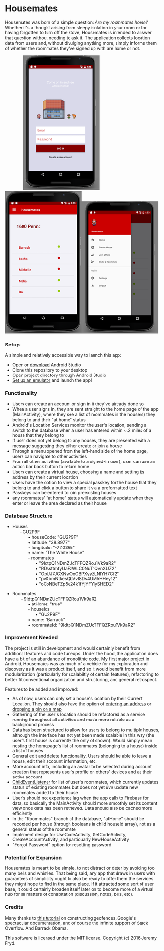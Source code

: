 # Housemates


Housemates was born of a simple question: _Are my roommates home?_ Whether it's a thought arising from sleepy isolation in your room or for having forgotten to turn off the stove, Housemates is intended to answer that question without needing to ask it. The application collects location data from users and, without divulging anything more, simply informs them of whether the roommates they've signed up with are home or not.


&nbsp;&nbsp;&nbsp;&nbsp;&nbsp;&nbsp;&nbsp;&nbsp;&nbsp;&nbsp;&nbsp;&nbsp;&nbsp;&nbsp;&nbsp;![Login Page Screenshot](Screenshots/LoginActivity.png?raw=true "Login Page")![Hom Page Screenshot](Screenshots/MainActivity.png?raw=true "Home Page")![Navigation Page Screenshot](Screenshots/NavDrawer.png?raw=true "Navigation Page")


### Setup

A simple and relatively accessible way to launch this app:

* Open or [download](https://developer.android.com/studio/index.html) Android Studio
* Clone this repository to your desktop
* Open project directory through Android Studio
* [Set up an emulator](https://developer.android.com/studio/run/managing-avds.html) and launch the app!


### Functionality

* Users can create an account or sign in if they've already done so
* When a user signs in, they are sent straight to the home page of the app (MainActivity), where they see a list of roommates in the house(s) they belong to and their "at home" status
* Android's Location Services monitor the user's location, sending a switch to the database when a user has entered within ~.2 miles of a house that they belong to
* If user does not yet belong to any houses, they are presented with a message suggesting they either create or join a house
* Through a menu opened from the left-hand side of the home page, users can navigate to other activities
* From all other activities (available to a signed-in user), user can use an action bar back button to return home
* Users can create a virtual house, choosing a name and setting its address by their current location
* Users have the option to view a special passkey for the house that they belong to and click a button to share it via a preformatted text
* Passkeys can be entered to join preexisting houses
* any roommates' "at home" status will automatically update when they enter or leave the area declared as their house


### Database Structure

- Houses   
&nbsp;&nbsp;&nbsp;&nbsp;&nbsp;&nbsp;- GU2P9F  
&nbsp;&nbsp;&nbsp;&nbsp;&nbsp;&nbsp;&nbsp;&nbsp;&nbsp;&nbsp;&nbsp;&nbsp;        • houseCode: "GU2P9F"   
&nbsp;&nbsp;&nbsp;&nbsp;&nbsp;&nbsp;&nbsp;&nbsp;&nbsp;&nbsp;&nbsp;&nbsp;        • latitude: "38.8977"   
&nbsp;&nbsp;&nbsp;&nbsp;&nbsp;&nbsp;&nbsp;&nbsp;&nbsp;&nbsp;&nbsp;&nbsp;        • longitude: "-77.0365"  
&nbsp;&nbsp;&nbsp;&nbsp;&nbsp;&nbsp;&nbsp;&nbsp;&nbsp;&nbsp;&nbsp;&nbsp;        • name: "The White House"   
&nbsp;&nbsp;&nbsp;&nbsp;&nbsp;&nbsp;&nbsp;&nbsp;&nbsp;&nbsp;&nbsp;&nbsp;        -  roommates   
&nbsp;&nbsp;&nbsp;&nbsp;&nbsp;&nbsp;&nbsp;&nbsp;&nbsp;&nbsp;&nbsp;&nbsp;&nbsp;&nbsp;&nbsp;&nbsp;&nbsp;&nbsp;            • "9IdtpQ1NDmZUcTFFQZRou1Vk9aR2"  
&nbsp;&nbsp;&nbsp;&nbsp;&nbsp;&nbsp;&nbsp;&nbsp;&nbsp;&nbsp;&nbsp;&nbsp;&nbsp;&nbsp;&nbsp;&nbsp;&nbsp;&nbsp;            • "RDssttmfyUaFzWLC0NuT1QvnXUZ2"  
&nbsp;&nbsp;&nbsp;&nbsp;&nbsp;&nbsp;&nbsp;&nbsp;&nbsp;&nbsp;&nbsp;&nbsp;&nbsp;&nbsp;&nbsp;&nbsp;&nbsp;&nbsp;            • "OpUJ7JGXNwOxGBPXyyZLNlYH7Cf2"  
&nbsp;&nbsp;&nbsp;&nbsp;&nbsp;&nbsp;&nbsp;&nbsp;&nbsp;&nbsp;&nbsp;&nbsp;&nbsp;&nbsp;&nbsp;&nbsp;&nbsp;&nbsp;            • "pvKbmNtkesQbVvI8Ds4UM5HHey12"  
&nbsp;&nbsp;&nbsp;&nbsp;&nbsp;&nbsp;&nbsp;&nbsp;&nbsp;&nbsp;&nbsp;&nbsp;&nbsp;&nbsp;&nbsp;&nbsp;&nbsp;&nbsp;            • "oCoNBeTZp5e24k1fYjYFYIySHED2"  

- Roommates   
&nbsp;&nbsp;&nbsp;&nbsp;&nbsp;&nbsp;    - 9IdtpQ1NDmZUcTFFQZRou1Vk9aR2  
&nbsp;&nbsp;&nbsp;&nbsp;&nbsp;&nbsp;&nbsp;&nbsp;&nbsp;&nbsp;&nbsp;&nbsp;        • atHome: "true"  
&nbsp;&nbsp;&nbsp;&nbsp;&nbsp;&nbsp;&nbsp;&nbsp;&nbsp;&nbsp;&nbsp;&nbsp;        -  houseIds   
&nbsp;&nbsp;&nbsp;&nbsp;&nbsp;&nbsp;&nbsp;&nbsp;&nbsp;&nbsp;&nbsp;&nbsp;&nbsp;&nbsp;&nbsp;&nbsp;&nbsp;&nbsp;            • "GU2P9F"  
&nbsp;&nbsp;&nbsp;&nbsp;&nbsp;&nbsp;&nbsp;&nbsp;&nbsp;&nbsp;&nbsp;&nbsp;        • name: "Barrack"  
&nbsp;&nbsp;&nbsp;&nbsp;&nbsp;&nbsp;&nbsp;&nbsp;&nbsp;&nbsp;&nbsp;&nbsp;        • roommateId: "9IdtpQ1NDmZUcTFFQZRou1Vk9aR2"   


### Improvement Needed

The project is still in development and would certainly benefit from additional features and code tuneups. Under the hood, the application does have a bit of an abundance of monolithic code. My first major project in Android, Housemates was as much of a vehicle for my exploration and discovery as it was a product itself, and so it would benefit from more modularization (particularly for scalabiltiy of certain features), refactoring to better fit conventional organization and structuring, and general retrospect.


Features to be added and improved:
* As of now, users can only set a house's location by their Current Location. They should also have the option of [entering an address](https://developers.google.com/maps/documentation/geocoding/intro) or [dropping a pin on a map](https://developers.google.com/maps/documentation/android-api/map)
* Gathering of the user's location should be refactored as a service running throughout all activities and made more reliable as a background process
* Data has been structured to allow for users to belong to multiple houses, although the interface has not yet been made scalable in this way (the user's first house is currently the only of shown). Would simply mean nesting the homepage's list of roommates (belonging to a house) inside a list of houses
* General edit and delete functionality. Users should be able to leave a house, edit their account information, etc.
* More account info, including an avatar to be selected during account creation that represents user's profile on others' devices and as their active account
* [ChildEventListener](https://www.firebase.com/docs/java-api/javadoc/com/firebase/client/ChildEventListener.html) for list of user's roommates, which currently updates status of existing roommates but does not yet _live_ update new roommates added to their house
* User's should not experience lag when the app calls to Firebase for data, so basically the MainActivity should more smoothly set its content view once data has been retrieved. Data should also be cached more efficiently
* In the "Roommates" branch of the database, "atHome" should be recorded per house (through booleans in child houseId array), not as a general status of the roommate
* Implement design for UseCodeActivity, GetCodeActivity, CreateAccountActivity, and particuarly NewHouseActivity
* "Forgot Password" option for resetting password


### Potential for Expansion

Housemates is meant to be simple, to not distract or deter by avoiding too many bells and whistles. That being said, any app that draws in users with guarantees of simplicity ought to also be ready to offer them the services they might hope to find in the same place. If it attracted some sort of user base, it could certainly broaden itself later on to become more of a virtual hub for all matters of cohabitation (discussion, notes, bills, etc).


### Credits

Many thanks to [this tutorial](https://code.tutsplus.com/tutorials/how-to-work-with-geofences-on-android--cms-26639) on constructing geofences, Google's spectacular documentation, and of course the infinite support of Stack Overflow. And Barrack Obama.

This software is licensed under the MIT license.
Copyright (c) 2016 Jeremy Fryd.

